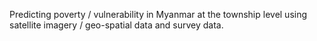 Predicting poverty / vulnerability in Myanmar at the township level using satellite imagery / geo-spatial data and survey data.  
